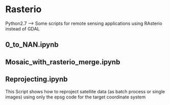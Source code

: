 # Rasterio
Python2.7 --> Some scripts for remote sensing applications using RAsterio instead of GDAL





## 0_to_NAN.ipynb



## Mosaic_with_rasterio_merge.ipynb



## Reprojecting.ipynb
This Script shows how to reproject satellite data (as batch process or single images) using only the epsg code for the target coordinate system
